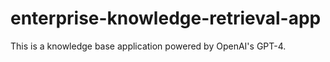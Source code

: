 # enterprise-knowledge-retrieval-app
This is a knowledge base application powered by OpenAI's GPT-4.
